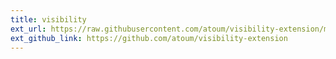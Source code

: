 ```yaml
---
title: visibility
ext_url: https://raw.githubusercontent.com/atoum/visibility-extension/master/README.md
ext_github_link: https://github.com/atoum/visibility-extension
---
```


